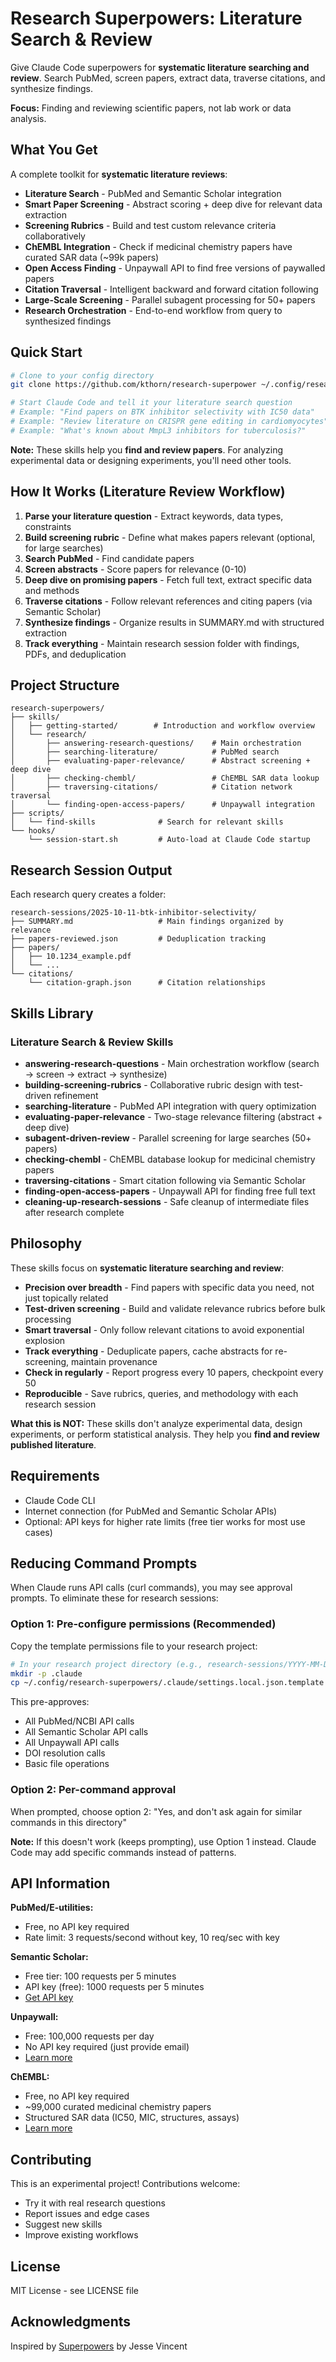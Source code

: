 # Research Superpowers: Literature Search & Review

Give Claude Code superpowers for **systematic literature searching and review**. Search PubMed, screen papers, extract data, traverse citations, and synthesize findings.

**Focus:** Finding and reviewing scientific papers, not lab work or data analysis.

## What You Get

A complete toolkit for **systematic literature reviews**:

- **Literature Search** - PubMed and Semantic Scholar integration
- **Smart Paper Screening** - Abstract scoring + deep dive for relevant data extraction
- **Screening Rubrics** - Build and test custom relevance criteria collaboratively
- **ChEMBL Integration** - Check if medicinal chemistry papers have curated SAR data (~99k papers)
- **Open Access Finding** - Unpaywall API to find free versions of paywalled papers
- **Citation Traversal** - Intelligent backward and forward citation following
- **Large-Scale Screening** - Parallel subagent processing for 50+ papers
- **Research Orchestration** - End-to-end workflow from query to synthesized findings

## Quick Start

```bash
# Clone to your config directory
git clone https://github.com/kthorn/research-superpower ~/.config/research-superpowers

# Start Claude Code and tell it your literature search question
# Example: "Find papers on BTK inhibitor selectivity with IC50 data"
# Example: "Review literature on CRISPR gene editing in cardiomyocytes"
# Example: "What's known about MmpL3 inhibitors for tuberculosis?"
```

**Note:** These skills help you **find and review papers**. For analyzing experimental data or designing experiments, you'll need other tools.

## How It Works (Literature Review Workflow)

1. **Parse your literature question** - Extract keywords, data types, constraints
2. **Build screening rubric** - Define what makes papers relevant (optional, for large searches)
3. **Search PubMed** - Find candidate papers
4. **Screen abstracts** - Score papers for relevance (0-10)
5. **Deep dive on promising papers** - Fetch full text, extract specific data and methods
6. **Traverse citations** - Follow relevant references and citing papers (via Semantic Scholar)
7. **Synthesize findings** - Organize results in SUMMARY.md with structured extraction
8. **Track everything** - Maintain research session folder with findings, PDFs, and deduplication

## Project Structure

```
research-superpowers/
├── skills/
│   ├── getting-started/        # Introduction and workflow overview
│   └── research/
│       ├── answering-research-questions/    # Main orchestration
│       ├── searching-literature/            # PubMed search
│       ├── evaluating-paper-relevance/      # Abstract screening + deep dive
│       ├── checking-chembl/                 # ChEMBL SAR data lookup
│       ├── traversing-citations/            # Citation network traversal
│       └── finding-open-access-papers/      # Unpaywall integration
├── scripts/
│   └── find-skills              # Search for relevant skills
└── hooks/
    └── session-start.sh         # Auto-load at Claude Code startup
```

## Research Session Output

Each research query creates a folder:

```
research-sessions/2025-10-11-btk-inhibitor-selectivity/
├── SUMMARY.md                   # Main findings organized by relevance
├── papers-reviewed.json         # Deduplication tracking
├── papers/
│   ├── 10.1234_example.pdf
│   └── ...
└── citations/
    └── citation-graph.json      # Citation relationships
```

## Skills Library

### Literature Search & Review Skills

- **answering-research-questions** - Main orchestration workflow (search → screen → extract → synthesize)
- **building-screening-rubrics** - Collaborative rubric design with test-driven refinement
- **searching-literature** - PubMed API integration with query optimization
- **evaluating-paper-relevance** - Two-stage relevance filtering (abstract + deep dive)
- **subagent-driven-review** - Parallel screening for large searches (50+ papers)
- **checking-chembl** - ChEMBL database lookup for medicinal chemistry papers
- **traversing-citations** - Smart citation following via Semantic Scholar
- **finding-open-access-papers** - Unpaywall API for finding free full text
- **cleaning-up-research-sessions** - Safe cleanup of intermediate files after research complete

## Philosophy

These skills focus on **systematic literature searching and review**:

- **Precision over breadth** - Find papers with specific data you need, not just topically related
- **Test-driven screening** - Build and validate relevance rubrics before bulk processing
- **Smart traversal** - Only follow relevant citations to avoid exponential explosion
- **Track everything** - Deduplicate papers, cache abstracts for re-screening, maintain provenance
- **Check in regularly** - Report progress every 10 papers, checkpoint every 50
- **Reproducible** - Save rubrics, queries, and methodology with each research session

**What this is NOT:** These skills don't analyze experimental data, design experiments, or perform statistical analysis. They help you **find and review published literature**.

## Requirements

- Claude Code CLI
- Internet connection (for PubMed and Semantic Scholar APIs)
- Optional: API keys for higher rate limits (free tier works for most use cases)

## Reducing Command Prompts

When Claude runs API calls (curl commands), you may see approval prompts. To eliminate these for research sessions:

### Option 1: Pre-configure permissions (Recommended)

Copy the template permissions file to your research project:

```bash
# In your research project directory (e.g., research-sessions/YYYY-MM-DD-query/)
mkdir -p .claude
cp ~/.config/research-superpowers/.claude/settings.local.json.template .claude/settings.local.json
```

This pre-approves:
- All PubMed/NCBI API calls
- All Semantic Scholar API calls
- All Unpaywall API calls
- DOI resolution calls
- Basic file operations

### Option 2: Per-command approval

When prompted, choose option 2: "Yes, and don't ask again for similar commands in this directory"

**Note:** If this doesn't work (keeps prompting), use Option 1 instead. Claude Code may add specific commands instead of patterns.

## API Information

**PubMed/E-utilities:**
- Free, no API key required
- Rate limit: 3 requests/second without key, 10 req/sec with key

**Semantic Scholar:**
- Free tier: 100 requests per 5 minutes
- API key (free): 1000 requests per 5 minutes
- [Get API key](https://www.semanticscholar.org/product/api#api-key)

**Unpaywall:**
- Free: 100,000 requests per day
- No API key required (just provide email)
- [Learn more](https://unpaywall.org/products/api)

**ChEMBL:**
- Free, no API key required
- ~99,000 curated medicinal chemistry papers
- Structured SAR data (IC50, MIC, structures, assays)
- [Learn more](https://www.ebi.ac.uk/chembl/)

## Contributing

This is an experimental project! Contributions welcome:
- Try it with real research questions
- Report issues and edge cases
- Suggest new skills
- Improve existing workflows

## License

MIT License - see LICENSE file

## Acknowledgments

Inspired by [Superpowers](https://github.com/obra/superpowers) by Jesse Vincent
